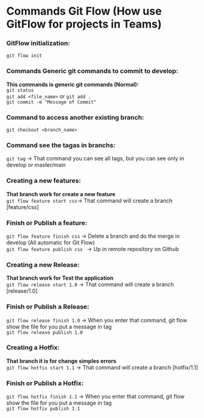 # Commands Git Flow (How use GitFlow for projects in Teams)

### GitFlow initialization:
`git flow init`
<br>

### Commands Generic git commands to commit to develop:
**This commands is generic git commands (Normal):**
<br>
`git status`
<br>
`git add <file_name>` or `git add .`
<br>
`git commit -m "Message of Commit"`
<br>

### Command to access another existing branch:
`git checkout <branch_name>`

### Command see the tagas in branchs:
`git tag` -> That command you can see all tags, but you can see only in develop or master/main
<br>
### Creating a new features:
**That branch work for create a new feature**
<br>
`git flow feature start css`-> That command will create a branch [feature/css]

### Finish or Publish a feature:
`git flow feature finish css` -> Delete a branch and do the merge in develop (All automatic for Git Flow)
<br>
`git flow feature publish css ` -> Up in remote repository on Github
<br>
### Creating a new Release:
**That branch work for Test the application**
<br>
`git flow release start 1.0` -> That command will create a branch [release/1.0]
<br>
### Finish or Publish a Release:
`git flow release finish 1.0` -> When you enter that command, git flow show the file for you put a message in tag
<br>
`git flow release publish 1.0`

### Creating a Hotfix:
**That branch it is for change simples errors**
<br>
`git flow hotfix start 1.1` -> That command will create a branch [hotfix/1.1]
<br>

### Finish or Publish a Hotfix:
`git flow hotfix finish 1.1` -> When you enter that command, git flow show the file for you put a message in tag
<br>
`git flow hotfix publish 1.1`
